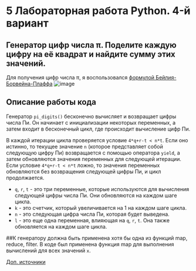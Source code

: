 # 5 Лабораторная работа Python. 4-й вариант
## Генератор цифр числа π. Поделите каждую цифру на её квадрат и найдите сумму этих значений.
Для получения цифр числа π, я воспользовался [формулой Бейлия-Борвейна-Плаффа](https://ru.wikipedia.org/wiki/%D0%A4%D0%BE%D1%80%D0%BC%D1%83%D0%BB%D0%B0_%D0%91%D1%8D%D0%B9%D0%BB%D0%B8_%E2%80%94_%D0%91%D0%BE%D1%80%D1%83%D1%8D%D0%B9%D0%BD%D0%B0_%E2%80%94_%D0%9F%D0%BB%D0%B0%D1%84%D1%84%D0%B0)
![image](https://github.com/user-attachments/assets/66b55c3d-324b-4421-8ae3-d46bd3d20c49)
## Описание работы кода

Генератор `pi_digits()` бесконечно вычисляет и возвращает цифры числа Пи. Он начинает с инициализации некоторых переменных, а затем входит в бесконечный цикл, где происходит вычисление цифр Пи.

В каждой итерации цикла проверяется условие `4*q+r-t < n*t`. Если оно истинно, то текущее значение `n` (которое представляет собой следующую цифру Пи) возвращается с помощью оператора `yield`, а затем обновляются значения переменных для следующей итерации.
Если условие `4*q+r-t < n*t` ложно, то значения переменных обновляются без возвращения следующей цифры Пи, и цикл продолжается.

- `q`, `r`, `t` - это три переменные, которые используются для вычисления следующей цифры числа Пи. Они обновляются на каждом шаге цикла.
- `k` - это счетчик, который увеличивается на 1 на каждом шаге цикла.
- `n` - это следующая цифра числа Пи, которая будет выведена.
- `l` - это еще одна переменная, влияющая на `q`, `r`, `t`. Она также обновляется на каждом шаге цикла.

##К генератору должна быть применена хотя бы одна из функций map, reduce, filter.
В коде был применена функция map для выполнения вычислений для всех значений `x`.

[Доп. источники](https://github.com/BrolanJ/Bailey-Borwein-Plouffe/blob/master/BBP%20Formula.py)
